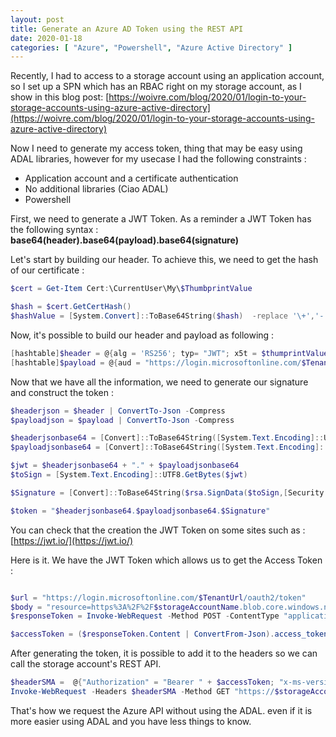 ```yaml
---
layout: post
title: Generate an Azure AD Token using the REST API
date: 2020-01-18
categories: [ "Azure", "Powershell", "Azure Active Directory" ]
---
```


Recently, I had to access to a storage account using an application account, so I set up a SPN which has an RBAC right on my storage account, as I show in this blog post: [https://woivre.com/blog/2020/01/login-to-your-storage-accounts-using-azure-active-directory](https://woivre.com/blog/2020/01/login-to-your-storage-accounts-using-azure-active-directory)

Now I need to generate my access token, thing that may be easy using ADAL libraries, however for my usecase I had the following constraints :
* Application account and a certificate authentication
* No additional libraries (Ciao ADAL)
* Powershell

First, we need to generate a JWT Token. As a reminder a JWT Token has the following syntax : **base64(header).base64(payload).base64(signature)**

Let's start by building our header. To achieve this, we need to get the hash of our certificate :

```powershell
$cert = Get-Item Cert:\CurrentUser\My\$ThumbprintValue

$hash = $cert.GetCertHash()
$hashValue = [System.Convert]::ToBase64String($hash)  -replace '\+','-' -replace '/','_' -replace '='
```

Now, it's possible to build our header and payload as following :

```powershell
[hashtable]$header = @{alg = 'RS256'; typ= "JWT"; x5t = $thumprintValue}
[hashtable]$payload = @{aud = "https://login.microsoftonline.com/$TenantUrl/oauth2/token"; iss = $applicationId; sub=$applicationId; jti = "22b3bb26-e046-42df-9c96-65dbd72c1c81"; exp = $exp; nbf= 1536160449}
```

Now that we have all the information, we need to generate our signature and construct the token :

```powershell
$headerjson = $header | ConvertTo-Json -Compress
$payloadjson = $payload | ConvertTo-Json -Compress

$headerjsonbase64 = [Convert]::ToBase64String([System.Text.Encoding]::UTF8.GetBytes($headerjson)) -replace '\+','-' -replace '/','_' -replace '='
$payloadjsonbase64 = [Convert]::ToBase64String([System.Text.Encoding]::UTF8.GetBytes($payloadjson)) -replace '\+','-' -replace '/','_' -replace '='

$jwt = $headerjsonbase64 + "." + $payloadjsonbase64
$toSign = [System.Text.Encoding]::UTF8.GetBytes($jwt)

$Signature = [Convert]::ToBase64String($rsa.SignData($toSign,[Security.Cryptography.HashAlgorithmName]::SHA256,[Security.Cryptography.RSASignaturePadding]::Pkcs1)) -replace '\+','-' -replace '/','_' -replace '='

$token = "$headerjsonbase64.$payloadjsonbase64.$Signature"
```

You can check that the creation the JWT Token on some sites such as : [https://jwt.io/](https://jwt.io/)

Here is it. We have the JWT Token which allows us to get the Access Token : 

```powershell

$url = "https://login.microsoftonline.com/$TenantUrl/oauth2/token"
$body = "resource=https%3A%2F%2F$storageAccountName.blob.core.windows.net%2F&client_id=$applicationId&client_assertion_type=urn:ietf:params:oauth:client-assertion-type:jwt-bearer&client_assertion=$token&grant_type=client_credentials"
$responseToken = Invoke-WebRequest -Method POST -ContentType "application/x-www-form-urlencoded"  -Headers @{"accept"="application/json"} -Body $body $url -Verbose

$accessToken = ($responseToken.Content | ConvertFrom-Json).access_token
```

After generating the token, it is possible to add it to the headers so we can call the storage account's REST API.

```powershell
$headerSMA =  @{"Authorization" = "Bearer " + $accessToken; "x-ms-version" = "2017-11-09"}
Invoke-WebRequest -Headers $headerSMA -Method GET "https://$storageAccountName.blob.core.windows.net/$containerName/$blobName"  -OutFile $outFile
```

That's how we request the Azure API without using the ADAL. even if it is more easier using ADAL and you have less things to know.
